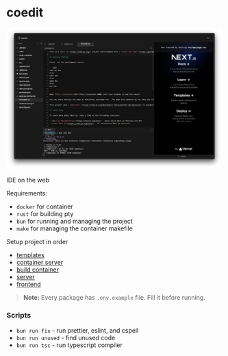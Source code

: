# coedit

![IDE](/IDE.png)

IDE on the web

Requirements:

- `docker` for container
- `rust` for building pty
- `bun` for running and managing the project
- `make` for managing the container makefile

Setup project in order

- [templates](/others/templates/README.md)
- [container server](/apps/container/README.md)
- [build container](/CONTAINER.md)
- [server](/apps/server/README.md)
- [frontend](/apps/frontend/README.md)

> **Note:** Every package has `.env.example` file. Fill it before running.

### Scripts

- `bun run fix` - run prettier, eslint, and cspell
- `bun run unused` - find unused code
- `bun run tsc` - run typescript compiler
